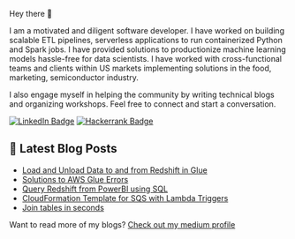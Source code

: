 Hey there 👋

I am a motivated and diligent software developer. I have worked on building scalable ETL pipelines, serverless applications to run containerized Python and Spark jobs. I have provided solutions to productionize machine learning models hassle-free for data scientists. I have worked with cross-functional teams and clients within US markets implementing solutions in the food, marketing, semiconductor industry.

I also engage myself in helping the community by writing technical blogs and organizing workshops. Feel free to connect and start a conversation.

[![LinkedIn Badge](https://img.shields.io/badge/LinkedIn-Profile-informational?style=flat&logo=linkedin&logoColor=white&color=0D76A8)](https://www.linkedin.com/in/ar-verma/)
[![Hackerrank Badge](https://img.shields.io/badge/-Hackerrank-2EC866?style=flat&logo=hackerrank&logoColor=white&color=40b000)](https://www.hackerrank.com/aman_ranjanverma)

## 📝 Latest Blog Posts

<!-- BLOG-POST-LIST:START -->
- [Load and Unload Data to and from Redshift in Glue](https://medium.com/towards-data-engineering/load-and-unload-data-to-redshift-in-glue-69a20859aead)
- [Solutions to AWS Glue Errors](https://medium.com/towards-data-engineering/solutions-to-aws-glue-errors-21be806eddd6)
- [Query Redshift from PowerBI using SQL](https://medium.com/towards-data-engineering/query-redshift-from-powerbi-using-sql-6f18aef967c7)
- [CloudFormation Template for SQS with Lambda Triggers](https://medium.com/towards-data-engineering/sqs-lambda-triggers-cloudformation-template-900999a01de5)
- [Join tables in seconds](https://medium.com/towards-data-engineering/joins-in-seconds-tables-887a931732c1)
<!-- BLOG-POST-LIST:END -->

Want to read more of my blogs? [Check out my medium profile](https://medium.com/@amanranjanverma)
